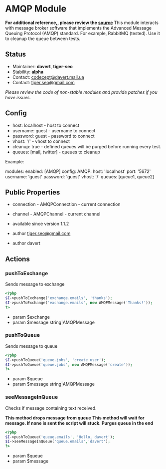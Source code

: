 # AMQP Module
**For additional reference,, please review the [source](https://github.com/Codeception/Codeception/tree/master/src/Codeception/Module/AMQP)**
This module interacts with message broker software that implements
the Advanced Message Queuing Protocol (AMQP) standard. For example, RabbitMQ (tested).
Use it to cleanup the queue between tests.

## Status
* Maintainer: **davert**, **tiger-seo**
* Stability: **alpha**
* Contact: codecept@davert.mail.ua
* Contact: tiger.seo@gmail.com

*Please review the code of non-stable modules and provide patches if you have issues.*

## Config

* host: localhost - host to connect
* username: guest - username to connect
* password: guest - password to connect
* vhost: '/' - vhost to connect
* cleanup: true - defined queues will be purged before running every test.
* queues: [mail, twitter] - queues to cleanup

Example:

modules:
     enabled: [AMQP]
     config:
        AMQP:
           host: 'localhost'
           port: '5672'
           username: 'guest'
           password: 'guest'
           vhost: '/'
           queues: [queue1, queue2]

## Public Properties

* connection - AMQPConnection - current connection
* channel - AMQPChannel - current channel

 * available since version 1.1.2
 * author tiger.seo@gmail.com
 * author davert

## Actions


### pushToExchange


Sends message to exchange

``` php
<?php
$I->pushToExchange('exchange.emails', 'thanks');
$I->pushToExchange('exchange.emails', new AMQPMessage('Thanks!'));
?>
```

 * param $exchange
 * param $message string|AMQPMessage


### pushToQueue


Sends message to queue

``` php
<?php
$I->pushToQueue('queue.jobs', 'create user');
$I->pushToQueue('queue.jobs', new AMQPMessage('create'));
?>
```

 * param $queue
 * param $message string|AMQPMessage


### seeMessageInQueue


Checks if message containing text received.

**This method drops message from queue**
**This method will wait for message. If none is sent the script will stuck**.
**Purges queue in the end**

``` php
<?php
$I->pushToQueue('queue.emails', 'Hello, davert');
$I->seeMessageInQueue('queue.emails','davert');
?>
```

 * param $queue
 * param $message
